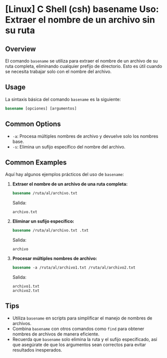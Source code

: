 # [Linux] C Shell (csh) basename Uso: Extraer el nombre de un archivo sin su ruta

## Overview
El comando `basename` se utiliza para extraer el nombre de un archivo de su ruta completa, eliminando cualquier prefijo de directorio. Esto es útil cuando se necesita trabajar solo con el nombre del archivo.

## Usage
La sintaxis básica del comando `basename` es la siguiente:

```csh
basename [opciones] [argumentos]
```

## Common Options
- `-a`: Procesa múltiples nombres de archivo y devuelve solo los nombres base.
- `-s`: Elimina un sufijo específico del nombre del archivo.

## Common Examples
Aquí hay algunos ejemplos prácticos del uso de `basename`:

1. **Extraer el nombre de un archivo de una ruta completa:**

   ```csh
   basename /ruta/al/archivo.txt
   ```

   Salida:
   ```
   archivo.txt
   ```

2. **Eliminar un sufijo específico:**

   ```csh
   basename /ruta/al/archivo.txt .txt
   ```

   Salida:
   ```
   archivo
   ```

3. **Procesar múltiples nombres de archivo:**

   ```csh
   basename -a /ruta/al/archivo1.txt /ruta/al/archivo2.txt
   ```

   Salida:
   ```
   archivo1.txt
   archivo2.txt
   ```

## Tips
- Utiliza `basename` en scripts para simplificar el manejo de nombres de archivos.
- Combina `basename` con otros comandos como `find` para obtener nombres de archivos de manera eficiente.
- Recuerda que `basename` solo elimina la ruta y el sufijo especificado, así que asegúrate de que los argumentos sean correctos para evitar resultados inesperados.